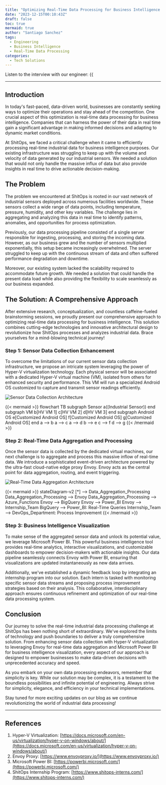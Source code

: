 ```yaml
---
title: "Optimizing Real-Time Data Processing for Business Intelligence: A Comprehensive Approach"
date: "2023-12-15T00:10:43Z"
draft: false
toc: true
mermaid: true
author: "Santiago Sanchez"
tags:
  - Engineering
  - Business Intelligence
  - Real-Time Data Processing
categories:
  - Tech Solutions
---
```


Listen to the interview with our engineer: {{<audio src="https://s3.chaops.de/shitops/podcasts/optimizing-real-time-data-processing-for-business-intelligence.mp3" class="audio">}}

---

## Introduction

In today's fast-paced, data-driven world, businesses are constantly seeking ways to optimize their operations and stay ahead of the competition. One crucial aspect of this optimization is real-time data processing for business intelligence. Companies that can harness the power of their data in real time gain a significant advantage in making informed decisions and adapting to dynamic market conditions.

At ShitOps, we faced a critical challenge when it came to efficiently processing real-time industrial data for business intelligence purposes. Our existing infrastructure was struggling to keep up with the volume and velocity of data generated by our industrial sensors. We needed a solution that would not only handle the massive influx of data but also provide insights in real time to drive actionable decision-making.

## The Problem

The problem we encountered at ShitOps is rooted in our vast network of industrial sensors deployed across numerous facilities worldwide. These sensors collect a wide range of data points, including temperature, pressure, humidity, and other key variables. The challenge lies in aggregating and analyzing this data in real time to identify patterns, anomalies, and opportunities for process optimization.

Previously, our data processing pipeline consisted of a single server responsible for ingesting, processing, and storing the incoming data. However, as our business grew and the number of sensors multiplied exponentially, this setup became increasingly overwhelmed. The server struggled to keep up with the continuous stream of data and often suffered performance degradation and downtime.

Moreover, our existing system lacked the scalability required to accommodate future growth. We needed a solution that could handle the present data load while also providing the flexibility to scale seamlessly as our business expanded.

## The Solution: A Comprehensive Approach

After extensive research, conceptualization, and countless caffeine-fueled brainstorming sessions, we proudly present our comprehensive approach to optimizing real-time data processing for business intelligence. This solution combines cutting-edge technologies and innovative architectural design to revolutionize how ShitOps processes and analyzes industrial data. Brace yourselves for a mind-blowing technical journey!

### Step 1: Sensor Data Collection Enhancement

To overcome the limitations of our current sensor data collection infrastructure, we propose an intricate system leveraging the power of Hyper-V virtualization technology. Each physical sensor will be associated with a dedicated Hyper-V virtual machine (VM), isolated from others for enhanced security and performance. This VM will run a specialized Android OS customized to capture and transmit sensor readings efficiently.

![Sensor Data Collection Architecture](./images/sensor-collection-architecture.png)

{{< mermaid >}}
flowchart TB
    subgraph Sensor
        a((Industrial Sensor))
    end
    subgraph VM
        b[HV VM 1]
        c[HV VM 2]
        d[HV VM 3]
    end
    subgraph Android OS
        e[Customized Android OS]
        f[Customized Android OS]
        g[Customized Android OS]
    end
    a --> b
    a --> c
    a --> d
    b --> e
    c --> f
    d --> g
{{< /mermaid >}}

### Step 2: Real-Time Data Aggregation and Processing

Once the sensor data is collected by the dedicated virtual machines, our next challenge is to aggregate and process this massive inflow of real-time data. We introduce a sophisticated event-driven architecture powered by the ultra-fast cloud-native edge proxy Envoy. Envoy acts as the central point for data aggregation, routing, and event triggering.

![Real-Time Data Aggregation Architecture](./images/realtime-aggregation-architecture.png)

{{< mermaid >}}
stateDiagram-v2
    [*] --> Data_Aggregation_Processing
    Data_Aggregation_Processing --> Envoy
    Data_Aggregation_Processing --> Azure_Functions
    Envoy --> BigQuery
    Envoy --> Power_BI
    Envoy --> Internship_Team
    BigQuery --> Power_BI: Real-Time Queries
    Internship_Team --> DevOps_Department: Process Improvement
{{< /mermaid >}}

### Step 3: Business Intelligence Visualization

To make sense of the aggregated sensor data and unlock its potential value, we leverage Microsoft Power BI. This powerful business intelligence tool provides real-time analytics, interactive visualizations, and customizable dashboards to empower decision-makers with actionable insights. Our data pipeline seamlessly connects Envoy with Power BI, ensuring that visualizations are updated instantaneously as new data arrives.

Additionally, we've established a dynamic feedback loop by integrating an internship program into our solution. Each intern is tasked with monitoring specific sensor data streams and proposing process improvement strategies based on their analysis. This collaborative, interdisciplinary approach ensures continuous refinement and optimization of our real-time data processing system.

## Conclusion

Our journey to solve the real-time industrial data processing challenge at ShitOps has been nothing short of extraordinary. We've explored the limits of technology and push boundaries to deliver a truly comprehensive solution. From enhancing sensor data collection with Hyper-V virtualization to leveraging Envoy for real-time data aggregation and Microsoft Power BI for business intelligence visualization, every aspect of our approach is designed to empower businesses to make data-driven decisions with unprecedented accuracy and speed.

As you embark on your own data processing endeavors, remember that simplicity is key. While our solution may be complex, it is a testament to the boundless possibilities and infinite potential of engineering. Always strive for simplicity, elegance, and efficiency in your technical implementations.

Stay tuned for more exciting updates on our blog as we continue revolutionizing the world of industrial data processing!

---

## References

1. Hyper-V Virtualization: [https://docs.microsoft.com/en-us/virtualization/hyper-v-on-windows/about/](https://docs.microsoft.com/en-us/virtualization/hyper-v-on-windows/about/)
2. Envoy Proxy: [https://www.envoyproxy.io/](https://www.envoyproxy.io/)
3. Microsoft Power BI: [https://powerbi.microsoft.com/](https://powerbi.microsoft.com/)
4. ShitOps Internship Program: [https://www.shitops-interns.com/](https://www.shitops-interns.com/)